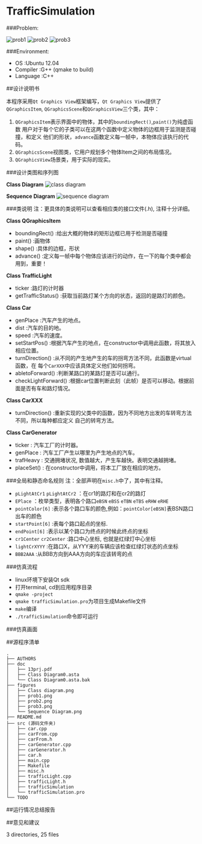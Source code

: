 TrafficSimulation
=================

###Problem:

![prob1](https://raw.github.com/Universefei/feinote/master/curriculum/OOT/trafficSimulation/figures/prob1.png)
![prob2](https://raw.github.com/Universefei/feinote/master/curriculum/OOT/trafficSimulation/figures/prob2.png)
![prob3](https://raw.github.com/Universefei/feinote/master/curriculum/OOT/trafficSimulation/figures/prob3.png)


###Environment:
* OS        :Ubuntu 12.04
* Compiler  :G++ (qmake to build)
* Language  :C++

##设计说明书

本程序采用`Qt Graphics View`框架编写，`Qt Graphics View`提供了 `QGraphicsItem`,
`QGraphicsScene`和`QGraphicsView`三个类，其中：

1. `QGraphicsItem`表示界面中的物体，其中的`boundingRect()`,`paint()`为纯虚函数
   用户对于每个它的子类可以在这两个函数中定义物体的边框用于监测是否碰撞，和定义
   他们的形状，`advance`函数定义每一帧中，本物体应该执行的代码。
2. `QGraphicsScene`视图类，它用户规划多个物体Item之间的布局情况。
3. `QGraphicsView`场景类，用于实际的现实。

###设计类图和序列图

**Class Diagram**
![class diagram](https://raw.github.com/Universefei/feinote/master/curriculum/OOT/trafficSimulation/figures/Class%20diagram.png)

**Sequence Diagram**
![sequence diagram](https://raw.github.com/Universefei/feinote/master/curriculum/OOT/trafficSimulation/figures/Sequence%20Diagram.png)


###类说明
注：更具体的类说明可以查看相应类的接口文件(.h), 注释十分详细。

**Class QGraphicsItem**
* boundingRect() :给出大概的物体的矩形边框已用于检测是否碰撞
* paint() :画物体
* shape() :具体的边框，形状
* advance() :定义每一帧中每个物体应该进行的动作，在一下的每个类中都会用到，重要！

**Class TrafficLight**
* ticker :路灯的计时器
* getTrafficStatus() :获取当前路灯某个方向的状态，返回的是路灯的颜色。

**Class Car**
* genPlace :汽车产生的地点。
* dist :汽车的目的地。
* speed :汽车的速度。
* setStartPos() :根据汽车产生的地点，在constructor中调用此函数，将其放入相应位置。
* turnDirection() :从不同的产生地产生的车的拐弯方法不同，此函数是virtual函数，在
                   每个`CarXXX`中应该具体定义他们如何拐弯。
* abletoForward() :判断某路口的某路灯是否可以通行。
* checkLightForward() :根据car位置判断此刻（此帧）是否可以移动。根据前面是否有车和路灯情况。

**Class CarXXX**
* turnDirection() :重新实现的父类中的函数，因为不同地方出发的车转弯方法不同，所以每种都应定义
                   自己的转弯方法。

**Class CarGenerator**
* ticker : 汽车工厂的计时器。
* genPlace : 汽车工厂产生以哪里为产生地点的汽车。
* trafHeavy : 交通拥堵状况, 数值越大，产生车越快。表明交通越拥堵。
* placeSet() : 在constructor中调用，将本工厂放在相应的地方。


###全局和静态命名规则
注：全部声明在`misc.h`中了，其中有注释。

* `pLightAtCr1` `pLightAtCr2` ：在cr1的路灯和在cr2的路灯
* `EPlace` ：枚举类型，表明各个路口`eBSN` `eBSS` `eTBN` `eTBS` `eRHW` `eRHE`
* `pointColor[6]` :表示各个路口车的颜色,例如：`pointColor[eBSN]`表BSN路口出车的颜色
* `startPoint[6]` :表每个路口起点的坐标.
* `endPoint[6]` :表示以某个路口为终点的时候此终点的坐标
* `cr1Center` `cr2Center` :路口中心坐标, 也就是红绿灯中心坐标
* `lightCrXYYY` :在路口X，从YYY来的车辆应该检查红绿灯状态的点坐标
* `BBB2AAA` :从BBB方向到AAA方向的车应该转弯的点


###仿真流程

* linux环境下安装Qt sdk
* 打开terminal, cd到应用程序目录
* `qmake -project`
* `qmake trafficSimulation.pro`为项目生成Makefile文件
* `make`编译
* `./trafficSimulation`命令即可运行

###仿真画面


##源程序清单

```
.
├── AUTHORS
├── doc
│   ├── 13prj.pdf
│   ├── Class Diagram0.asta
│   └── Class Diagram0.asta.bak
├── figures
│   ├── Class diagram.png
│   ├── prob1.png
│   ├── prob2.png
│   ├── prob3.png
│   └── Sequence Diagram.png
├── README.md
├── src (源码文件夹)
│   ├── car.cpp
│   ├── carFrom.cpp
│   ├── carFrom.h
│   ├── carGenerator.cpp
│   ├── carGenerator.h
│   ├── car.h
│   ├── main.cpp
│   ├── Makefile
│   ├── misc.h
│   ├── trafficLight.cpp
│   ├── trafficLight.h
│   ├── trafficSimulation
│   └── trafficSimulation.pro
└── TODO
```

##运行情况总结报告




##意见和建议



3 directories, 25 files
